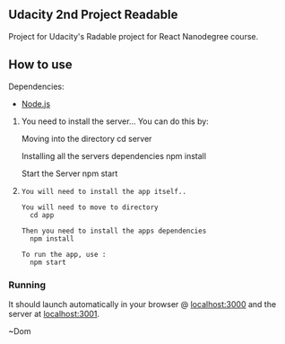 ## Udacity 2nd Project Readable

Project for Udacity's  Radable project for React Nanodegree course.

## How to use

Dependencies:

* [Node.js](https://nodejs.org/en/)


1) You need to install the server...
      You can do this by:

      Moving into the directory
        cd server

      Installing all the servers dependencies
        npm install

      Start the Server
        npm start

 2)
        You will need to install the app itself..

        You will need to move to directory
          cd app

        Then you need to install the apps dependencies
          npm install

        To run the app, use :
          npm start



### Running



It should launch automatically in your browser @
 [localhost:3000](http://localhost:3000/) and the server at [localhost:3001](http://localhost:3001).

~Dom
